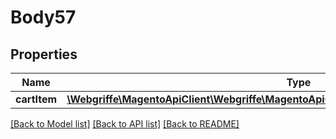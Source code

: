 # Body57

## Properties
Name | Type | Description | Notes
------------ | ------------- | ------------- | -------------
**cartItem** | [**\Webgriffe\MagentoApiClient\Webgriffe\MagentoApiClient\Model\QuoteDataCartItemInterface**](QuoteDataCartItemInterface.md) |  | 

[[Back to Model list]](../README.md#documentation-for-models) [[Back to API list]](../README.md#documentation-for-api-endpoints) [[Back to README]](../README.md)


